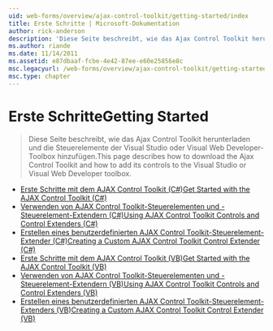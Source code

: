 ```yaml
---
uid: web-forms/overview/ajax-control-toolkit/getting-started/index
title: Erste Schritte | Microsoft-Dokumentation
author: rick-anderson
description: 'Diese Seite beschreibt, wie das Ajax Control Toolkit herunterladen und die Steuerelemente der Visual Studio oder Visual Web Developer-Toolbox hinzufügen.'
ms.author: riande
ms.date: 11/14/2011
ms.assetid: e87dbaaf-fcbe-4e42-87ee-e60e25856e8c
msc.legacyurl: /web-forms/overview/ajax-control-toolkit/getting-started
msc.type: chapter
---
```

<a name="getting-started"></a><span data-ttu-id="7e546-103">Erste Schritte</span><span class="sxs-lookup"><span data-stu-id="7e546-103">Getting Started</span></span>
====================
> <span data-ttu-id="7e546-104">Diese Seite beschreibt, wie das Ajax Control Toolkit herunterladen und die Steuerelemente der Visual Studio oder Visual Web Developer-Toolbox hinzufügen.</span><span class="sxs-lookup"><span data-stu-id="7e546-104">This page describes how to download the Ajax Control Toolkit and how to add its controls to the Visual Studio or Visual Web Developer toolbox.</span></span>


- [<span data-ttu-id="7e546-105">Erste Schritte mit dem AJAX Control Toolkit (C#)</span><span class="sxs-lookup"><span data-stu-id="7e546-105">Get Started with the AJAX Control Toolkit (C#)</span></span>](get-started-with-the-ajax-control-toolkit-cs.md)
- [<span data-ttu-id="7e546-106">Verwenden von AJAX Control Toolkit-Steuerelementen und -Steuerelement-Extendern (C#)</span><span class="sxs-lookup"><span data-stu-id="7e546-106">Using AJAX Control Toolkit Controls and Control Extenders (C#)</span></span>](using-ajax-control-toolkit-controls-and-control-extenders-cs.md)
- [<span data-ttu-id="7e546-107">Erstellen eines benutzerdefinierten AJAX Control Toolkit-Steuerelement-Extender (C#)</span><span class="sxs-lookup"><span data-stu-id="7e546-107">Creating a Custom AJAX Control Toolkit Control Extender (C#)</span></span>](creating-a-custom-ajax-control-toolkit-control-extender-cs.md)
- [<span data-ttu-id="7e546-108">Erste Schritte mit dem AJAX Control Toolkit (VB)</span><span class="sxs-lookup"><span data-stu-id="7e546-108">Get Started with the AJAX Control Toolkit (VB)</span></span>](get-started-with-the-ajax-control-toolkit-vb.md)
- [<span data-ttu-id="7e546-109">Verwenden von AJAX Control Toolkit-Steuerelementen und -Steuerelement-Extendern (VB)</span><span class="sxs-lookup"><span data-stu-id="7e546-109">Using AJAX Control Toolkit Controls and Control Extenders (VB)</span></span>](using-ajax-control-toolkit-controls-and-control-extenders-vb.md)
- [<span data-ttu-id="7e546-110">Erstellen eines benutzerdefinierten AJAX Control Toolkit-Steuerelement-Extenders (VB)</span><span class="sxs-lookup"><span data-stu-id="7e546-110">Creating a Custom AJAX Control Toolkit Control Extender (VB)</span></span>](creating-a-custom-ajax-control-toolkit-control-extender-vb.md)
